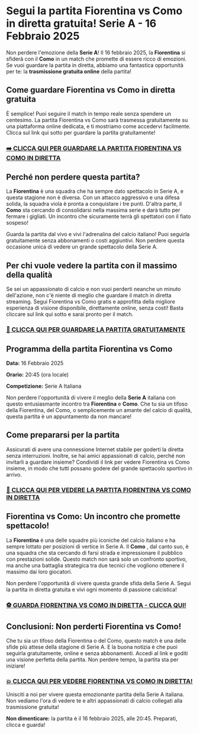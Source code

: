 # Segui la partita Fiorentina vs Como in diretta gratuita! Serie A - 16 Febbraio 2025

Non perdere l'emozione della **Serie A**! Il 16 febbraio 2025, la **Fiorentina** si sfiderà con il **Como** in un match che promette di essere ricco di emozioni. Se vuoi guardare la partita in diretta, abbiamo una fantastica opportunità per te: la **trasmissione gratuita online** della partita!

## Come guardare Fiorentina vs Como in diretta gratuita

È semplice! Puoi seguire il match in tempo reale senza spendere un centesimo. La partita Fiorentina vs Como sarà trasmessa gratuitamente su una piattaforma online dedicata, e ti mostriamo come accedervi facilmente. Clicca sul link qui sotto per guardare la partita gratuitamente!

### [➡️ CLICCA QUI PER GUARDARE LA PARTITA FIORENTINA VS COMO IN DIRETTA](https://tinyurl.com/livestreamfreeo?st=Fiorentina+vs+Como&si=ghc)

## Perché non perdere questa partita?

La **Fiorentina** è una squadra che ha sempre dato spettacolo in Serie A, e questa stagione non è diversa. Con un attacco aggressivo e una difesa solida, la squadra viola è pronta a conquistare i tre punti. D'altra parte, il **Como** sta cercando di consolidarsi nella massima serie e darà tutto per fermare i gigliati. Un incontro che sicuramente terrà gli spettatori con il fiato sospeso!

Guarda la partita dal vivo e vivi l'adrenalina del calcio italiano! Puoi seguirla gratuitamente senza abbonamenti o costi aggiuntivi. Non perdere questa occasione unica di vedere un grande spettacolo della Serie A.

## Per chi vuole vedere la partita con il massimo della qualità

Se sei un appassionato di calcio e non vuoi perderti neanche un minuto dell'azione, non c'è niente di meglio che guardare il match in diretta streaming. Segui Fiorentina vs Como gratis e approfitta della migliore esperienza di visione disponibile, direttamente online, senza costi! Basta cliccare sul link qui sotto e sarai pronto per il match.

### [📱 CLICCA QUI PER GUARDARE LA PARTITA GRATUITAMENTE](https://tinyurl.com/livestreamfreeo?st=Fiorentina+vs+Como&si=ghc)

## Programma della partita Fiorentina vs Como

**Data:** 16 Febbraio 2025

**Orario:** 20:45 (ora locale)

**Competizione:** Serie A Italiana

Non perdere l'opportunità di vivere il meglio della **Serie A** italiana con questo entusiasmante incontro tra **Fiorentina** e **Como**. Che tu sia un tifoso della Fiorentina, del Como, o semplicemente un amante del calcio di qualità, questa partita è un appuntamento da non mancare!

## Come prepararsi per la partita

Assicurati di avere una connessione Internet stabile per goderti la diretta senza interruzioni. Inoltre, se hai amici appassionati di calcio, perché non invitarli a guardare insieme? Condividi il link per vedere Fiorentina vs Como insieme, in modo che tutti possano godere del grande spettacolo sportivo in arrivo.

### [🔴 CLICCA QUI PER VEDERE LA PARTITA FIORENTINA VS COMO IN DIRETTA](https://tinyurl.com/livestreamfreeo?st=Fiorentina+vs+Como&si=ghc)

## Fiorentina vs Como: Un incontro che promette spettacolo!

La **Fiorentina** è una delle squadre più iconiche del calcio italiano e ha sempre lottato per posizioni di vertice in Serie A. Il **Como** , dal canto suo, è una squadra che sta cercando di farsi strada e impressionare il pubblico con prestazioni solide. Questo match non sarà solo un confronto sportivo, ma anche una battaglia strategica tra due tecnici che vogliono ottenere il massimo dai loro giocatori.

Non perdere l'opportunità di vivere questa grande sfida della Serie A. Segui la partita in diretta gratuita e vivi ogni momento di passione calcistica!

### [⚽ GUARDA FIORENTINA VS COMO IN DIRETTA - CLICCA QUI!](https://tinyurl.com/livestreamfreeo?st=Fiorentina+vs+Como&si=ghc)

## Conclusioni: Non perderti Fiorentina vs Como!

Che tu sia un tifoso della Fiorentina o del Como, questo match è una delle sfide più attese della stagione di Serie A. E la buona notizia è che puoi seguirla gratuitamente, online e senza abbonamenti. Accedi al link e goditi una visione perfetta della partita. Non perdere tempo, la partita sta per iniziare!

### [💥 CLICCA QUI PER VEDERE FIORENTINA VS COMO IN DIRETTA!](https://tinyurl.com/livestreamfreeo?st=Fiorentina+vs+Como&si=ghc)

Unisciti a noi per vivere questa emozionante partita della Serie A italiana. Non vediamo l'ora di vedere te e altri appassionati di calcio collegati alla trasmissione gratuita!

**Non dimenticare:** la partita è il 16 febbraio 2025, alle 20:45. Preparati, clicca e guarda!
